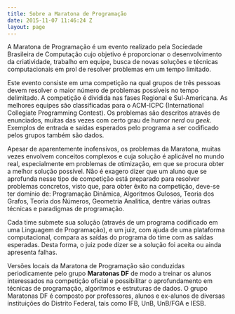 ```yaml
---
title: Sobre a Maratona de Programação
date: 2015-11-07 11:46:24 Z
layout: page
---
```


A Maratona de Programação é um evento realizado pela Sociedade Brasileira de Computação cujo objetivo é proporcionar o desenvolvimento da criatividade, trabalho em equipe, busca de novas soluções e técnicas computacionais em prol de resolver problemas em um tempo limitado.

Este evento consiste em uma competição na qual grupos de três pessoas devem resolver o maior número de problemas possíveis no tempo delimitado. A competição é dividida nas fases Regional e Sul-Americana. As melhores equipes são classificadas para o ACM-ICPC (International Collegiate Programming Contest). Os problemas são descritos através de enunciados, muitas das vezes com certo grau de humor _nerd_ ou _geek_. Exemplos de entrada e saídas esperados pelo programa a ser codificado pelos grupos também são dados.

Apesar de aparentemente inofensivos, os problemas da Maratona, muitas vezes envolvem conceitos complexos e cuja solução é aplicável no mundo real, especialmente em problemas de otimização, em que se procura obter a melhor solução possível. Não é exagero dizer que um aluno que se aprofunda nesse tipo de competição está preparado para resolver problemas concretos, visto que, para obter êxito na competição, deve-se ter domínio de: Programação Dinâmica, Algoritmos Gulosos, Teoria dos Grafos, Teoria dos Números, Geometria Analítica, dentre várias outras técnicas e paradigmas de programação.

Cada time submete sua solução (através de um programa codificado em uma Linguagem de Programação), e um juiz, com ajuda de uma plataforma computacional, compara as saídas do programa do time com as saídas esperadas. Desta forma, o juiz pode dizer se a solução foi aceita ou ainda apresenta falhas.

Versões locais da Maratona de Programação são conduzidas periodicamente pelo grupo **Maratonas DF** de modo a treinar os alunos interessados na competição oficial e possibilitar o aprofundamento em técnicas de programação, algoritmos e estruturas de dados. O grupo Maratonas DF é composto por professores, alunos e ex-alunos de diversas instituições do Distrito Federal, tais como IFB, UnB, UnB/FGA e IESB.
